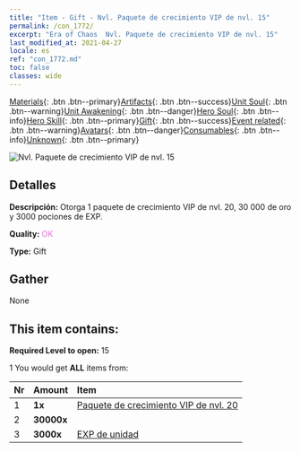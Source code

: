 ```yaml
---
title: "Item - Gift - Nvl. Paquete de crecimiento VIP de nvl. 15"
permalink: /con_1772/
excerpt: "Era of Chaos  Nvl. Paquete de crecimiento VIP de nvl. 15"
last_modified_at: 2021-04-27
locale: es
ref: "con_1772.md"
toc: false
classes: wide
---
```

 [Materials](/ItemsES/){: .btn .btn--primary}[Artifacts](/ItemsES/Artifacts/){: .btn .btn--success}[Unit Soul](/ItemsES/UnitSoul/){: .btn .btn--warning}[Unit Awakening](/ItemsES/UnitAwakening/){: .btn .btn--danger}[Hero Soul](/ItemsES/HeroSoul/){: .btn .btn--info}[Hero Skill](/ItemsES/HeroSkill/){: .btn .btn--primary}[Gift](/ItemsES/Gift/){: .btn .btn--success}[Event related](/ItemsES/Events/){: .btn .btn--warning}[Avatars](/ItemsES/Avatars/){: .btn .btn--danger}[Consumables](/ItemsES/Consumables/){: .btn .btn--info}[Unknown](/ItemsES/Unknown/){: .btn .btn--primary}

 ![Nvl. Paquete de crecimiento VIP de nvl. 15](/images/t/i_907220.png)

## Detalles
 **Descripción:** Otorga 1 paquete de crecimiento VIP de nvl. 20, 30 000 de oro y 3000 pociones de EXP.

 **Quality:** <span style="color: #DA70D6">OK</span>

 **Type:** Gift

## Gather

  None

## This item contains:

 **Required Level to open:** 15

 1 You would get **ALL** items  from:

  | Nr | Amount |     Item    |
  |:---|:-------|:------------|
  | 1 |  **1x** | [ Paquete de crecimiento VIP de nvl. 20](/ItemsES/con_1773/) |  | 
  | 2 |  **30000x** | <i class="fas fa-coins"/> |  | 
  | 3 |  **3000x** | [EXP de unidad](/ItemsES/con_902/) |  | 
